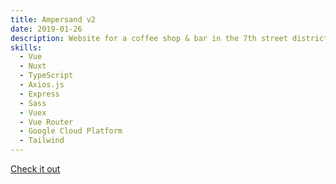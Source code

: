 ```yaml
---
title: Ampersand v2
date: 2019-01-26
description: Website for a coffee shop & bar in the 7th street district of Fort Worth, Texas
skills:
  - Vue
  - Nuxt
  - TypeScript
  - Axios.js
  - Express
  - Sass
  - Vuex
  - Vue Router
  - Google Cloud Platform
  - Tailwind
---
```

[Check it out](https://ampersandtx.com/)
